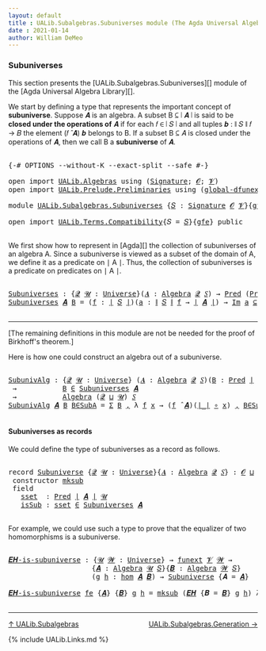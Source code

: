 ```yaml
---
layout: default
title : UALib.Subalgebras.Subuniverses module (The Agda Universal Algebra Library)
date : 2021-01-14
author: William DeMeo
---
```


### <a id="subuniverses">Subuniverses</a>

This section presents the [UALib.Subalgebras.Subuniverses][] module of the [Agda Universal Algebra Library][].

We start by defining a type that represents the important concept of **subuniverse**. Suppose 𝑨 is an algebra.  A subset B ⊆ ∣ 𝑨 ∣ is said to be **closed under the operations of** 𝑨 if for each 𝑓 ∈ ∣ 𝑆 ∣ and all tuples 𝒃 : ∥ 𝑆 ∥ 𝑓 → 𝐵 the element (𝑓 ̂ 𝑨) 𝒃 belongs to B. If a subset B ⊆ 𝐴 is closed under the operations of 𝑨, then we call B a **subuniverse** of 𝑨.

<pre class="Agda">

<a id="684" class="Symbol">{-#</a> <a id="688" class="Keyword">OPTIONS</a> <a id="696" class="Pragma">--without-K</a> <a id="708" class="Pragma">--exact-split</a> <a id="722" class="Pragma">--safe</a> <a id="729" class="Symbol">#-}</a>

<a id="734" class="Keyword">open</a> <a id="739" class="Keyword">import</a> <a id="746" href="UALib.Algebras.html" class="Module">UALib.Algebras</a> <a id="761" class="Keyword">using</a> <a id="767" class="Symbol">(</a><a id="768" href="UALib.Algebras.Signatures.html#1377" class="Function">Signature</a><a id="777" class="Symbol">;</a> <a id="779" href="universes.html#613" class="Generalizable">𝓞</a><a id="780" class="Symbol">;</a> <a id="782" href="universes.html#617" class="Generalizable">𝓥</a><a id="783" class="Symbol">)</a>
<a id="785" class="Keyword">open</a> <a id="790" class="Keyword">import</a> <a id="797" href="UALib.Prelude.Preliminaries.html" class="Module">UALib.Prelude.Preliminaries</a> <a id="825" class="Keyword">using</a> <a id="831" class="Symbol">(</a><a id="832" href="MGS-Subsingleton-Theorems.html#3468" class="Function">global-dfunext</a><a id="846" class="Symbol">)</a>

<a id="849" class="Keyword">module</a> <a id="856" href="UALib.Subalgebras.Subuniverses.html" class="Module">UALib.Subalgebras.Subuniverses</a> <a id="887" class="Symbol">{</a><a id="888" href="UALib.Subalgebras.Subuniverses.html#888" class="Bound">𝑆</a> <a id="890" class="Symbol">:</a> <a id="892" href="UALib.Algebras.Signatures.html#1377" class="Function">Signature</a> <a id="902" href="universes.html#613" class="Generalizable">𝓞</a> <a id="904" href="universes.html#617" class="Generalizable">𝓥</a><a id="905" class="Symbol">}{</a><a id="907" href="UALib.Subalgebras.Subuniverses.html#907" class="Bound">gfe</a> <a id="911" class="Symbol">:</a> <a id="913" href="MGS-Subsingleton-Theorems.html#3468" class="Function">global-dfunext</a><a id="927" class="Symbol">}</a> <a id="929" class="Keyword">where</a>

<a id="936" class="Keyword">open</a> <a id="941" class="Keyword">import</a> <a id="948" href="UALib.Terms.Compatibility.html" class="Module">UALib.Terms.Compatibility</a><a id="973" class="Symbol">{</a><a id="974" class="Argument">𝑆</a> <a id="976" class="Symbol">=</a> <a id="978" href="UALib.Subalgebras.Subuniverses.html#888" class="Bound">𝑆</a><a id="979" class="Symbol">}{</a><a id="981" href="UALib.Subalgebras.Subuniverses.html#907" class="Bound">gfe</a><a id="984" class="Symbol">}</a> <a id="986" class="Keyword">public</a>

</pre>

We first show how to represent in [Agda][] the collection of subuniverses of an algebra A.  Since a subuniverse is viewed as a subset of the domain of A, we define it as a predicate on ∣ A ∣.  Thus, the collection of subuniverses is a predicate on predicates on ∣ A ∣.

<pre class="Agda">

<a id="Subuniverses"></a><a id="1290" href="UALib.Subalgebras.Subuniverses.html#1290" class="Function">Subuniverses</a> <a id="1303" class="Symbol">:</a> <a id="1305" class="Symbol">{</a><a id="1306" href="UALib.Subalgebras.Subuniverses.html#1306" class="Bound">𝓠</a> <a id="1308" href="UALib.Subalgebras.Subuniverses.html#1308" class="Bound">𝓤</a> <a id="1310" class="Symbol">:</a> <a id="1312" href="universes.html#551" class="Function">Universe</a><a id="1320" class="Symbol">}(</a><a id="1322" href="UALib.Subalgebras.Subuniverses.html#1322" class="Bound">𝑨</a> <a id="1324" class="Symbol">:</a> <a id="1326" href="UALib.Algebras.Algebras.html#771" class="Function">Algebra</a> <a id="1334" href="UALib.Subalgebras.Subuniverses.html#1306" class="Bound">𝓠</a> <a id="1336" href="UALib.Subalgebras.Subuniverses.html#888" class="Bound">𝑆</a><a id="1337" class="Symbol">)</a> <a id="1339" class="Symbol">→</a> <a id="1341" href="UALib.Relations.Unary.html#1071" class="Function">Pred</a> <a id="1346" class="Symbol">(</a><a id="1347" href="UALib.Relations.Unary.html#1071" class="Function">Pred</a> <a id="1352" href="UALib.Prelude.Preliminaries.html#11659" class="Function Operator">∣</a> <a id="1354" href="UALib.Subalgebras.Subuniverses.html#1322" class="Bound">𝑨</a> <a id="1356" href="UALib.Prelude.Preliminaries.html#11659" class="Function Operator">∣</a> <a id="1358" href="UALib.Subalgebras.Subuniverses.html#1308" class="Bound">𝓤</a><a id="1359" class="Symbol">)</a> <a id="1361" class="Symbol">(</a><a id="1362" href="UALib.Subalgebras.Subuniverses.html#902" class="Bound">𝓞</a> <a id="1364" href="Agda.Primitive.html#636" class="Function Operator">⊔</a> <a id="1366" href="UALib.Subalgebras.Subuniverses.html#904" class="Bound">𝓥</a> <a id="1368" href="Agda.Primitive.html#636" class="Function Operator">⊔</a> <a id="1370" href="UALib.Subalgebras.Subuniverses.html#1306" class="Bound">𝓠</a> <a id="1372" href="Agda.Primitive.html#636" class="Function Operator">⊔</a> <a id="1374" href="UALib.Subalgebras.Subuniverses.html#1308" class="Bound">𝓤</a><a id="1375" class="Symbol">)</a>
<a id="1377" href="UALib.Subalgebras.Subuniverses.html#1290" class="Function">Subuniverses</a> <a id="1390" href="UALib.Subalgebras.Subuniverses.html#1390" class="Bound">𝑨</a> <a id="1392" href="UALib.Subalgebras.Subuniverses.html#1392" class="Bound">B</a> <a id="1394" class="Symbol">=</a> <a id="1396" class="Symbol">(</a><a id="1397" href="UALib.Subalgebras.Subuniverses.html#1397" class="Bound">f</a> <a id="1399" class="Symbol">:</a> <a id="1401" href="UALib.Prelude.Preliminaries.html#11659" class="Function Operator">∣</a> <a id="1403" href="UALib.Subalgebras.Subuniverses.html#888" class="Bound">𝑆</a> <a id="1405" href="UALib.Prelude.Preliminaries.html#11659" class="Function Operator">∣</a><a id="1406" class="Symbol">)(</a><a id="1408" href="UALib.Subalgebras.Subuniverses.html#1408" class="Bound">a</a> <a id="1410" class="Symbol">:</a> <a id="1412" href="UALib.Prelude.Preliminaries.html#11740" class="Function Operator">∥</a> <a id="1414" href="UALib.Subalgebras.Subuniverses.html#888" class="Bound">𝑆</a> <a id="1416" href="UALib.Prelude.Preliminaries.html#11740" class="Function Operator">∥</a> <a id="1418" href="UALib.Subalgebras.Subuniverses.html#1397" class="Bound">f</a> <a id="1420" class="Symbol">→</a> <a id="1422" href="UALib.Prelude.Preliminaries.html#11659" class="Function Operator">∣</a> <a id="1424" href="UALib.Subalgebras.Subuniverses.html#1390" class="Bound">𝑨</a> <a id="1426" href="UALib.Prelude.Preliminaries.html#11659" class="Function Operator">∣</a><a id="1427" class="Symbol">)</a> <a id="1429" class="Symbol">→</a> <a id="1431" href="UALib.Relations.Unary.html#5346" class="Function Operator">Im</a> <a id="1434" href="UALib.Subalgebras.Subuniverses.html#1408" class="Bound">a</a> <a id="1436" href="UALib.Relations.Unary.html#5346" class="Function Operator">⊆</a> <a id="1438" href="UALib.Subalgebras.Subuniverses.html#1392" class="Bound">B</a> <a id="1440" class="Symbol">→</a> <a id="1442" class="Symbol">(</a><a id="1443" href="UALib.Subalgebras.Subuniverses.html#1397" class="Bound">f</a> <a id="1445" href="UALib.Algebras.Algebras.html#2921" class="Function Operator">̂</a> <a id="1447" href="UALib.Subalgebras.Subuniverses.html#1390" class="Bound">𝑨</a><a id="1448" class="Symbol">)</a> <a id="1450" href="UALib.Subalgebras.Subuniverses.html#1408" class="Bound">a</a> <a id="1452" href="UALib.Relations.Unary.html#2732" class="Function Operator">∈</a> <a id="1454" href="UALib.Subalgebras.Subuniverses.html#1392" class="Bound">B</a>

</pre>

-----------------------------------------

[The remaining definitions in this module are not be needed for the proof of Birkhoff's theorem.]


Here is how one could construct an algebra out of a subuniverse.

<pre class="Agda">

<a id="SubunivAlg"></a><a id="1692" href="UALib.Subalgebras.Subuniverses.html#1692" class="Function">SubunivAlg</a> <a id="1703" class="Symbol">:</a> <a id="1705" class="Symbol">{</a><a id="1706" href="UALib.Subalgebras.Subuniverses.html#1706" class="Bound">𝓠</a> <a id="1708" href="UALib.Subalgebras.Subuniverses.html#1708" class="Bound">𝓤</a> <a id="1710" class="Symbol">:</a> <a id="1712" href="universes.html#551" class="Function">Universe</a><a id="1720" class="Symbol">}</a> <a id="1722" class="Symbol">(</a><a id="1723" href="UALib.Subalgebras.Subuniverses.html#1723" class="Bound">𝑨</a> <a id="1725" class="Symbol">:</a> <a id="1727" href="UALib.Algebras.Algebras.html#771" class="Function">Algebra</a> <a id="1735" href="UALib.Subalgebras.Subuniverses.html#1706" class="Bound">𝓠</a> <a id="1737" href="UALib.Subalgebras.Subuniverses.html#888" class="Bound">𝑆</a><a id="1738" class="Symbol">)(</a><a id="1740" href="UALib.Subalgebras.Subuniverses.html#1740" class="Bound">B</a> <a id="1742" class="Symbol">:</a> <a id="1744" href="UALib.Relations.Unary.html#1071" class="Function">Pred</a> <a id="1749" href="UALib.Prelude.Preliminaries.html#11659" class="Function Operator">∣</a> <a id="1751" href="UALib.Subalgebras.Subuniverses.html#1723" class="Bound">𝑨</a> <a id="1753" href="UALib.Prelude.Preliminaries.html#11659" class="Function Operator">∣</a> <a id="1755" href="UALib.Subalgebras.Subuniverses.html#1708" class="Bound">𝓤</a><a id="1756" class="Symbol">)</a>
 <a id="1759" class="Symbol">→</a>           <a id="1771" href="UALib.Subalgebras.Subuniverses.html#1740" class="Bound">B</a> <a id="1773" href="UALib.Relations.Unary.html#2732" class="Function Operator">∈</a> <a id="1775" href="UALib.Subalgebras.Subuniverses.html#1290" class="Function">Subuniverses</a> <a id="1788" href="UALib.Subalgebras.Subuniverses.html#1723" class="Bound">𝑨</a>
 <a id="1791" class="Symbol">→</a>           <a id="1803" href="UALib.Algebras.Algebras.html#771" class="Function">Algebra</a> <a id="1811" class="Symbol">(</a><a id="1812" href="UALib.Subalgebras.Subuniverses.html#1706" class="Bound">𝓠</a> <a id="1814" href="Agda.Primitive.html#636" class="Function Operator">⊔</a> <a id="1816" href="UALib.Subalgebras.Subuniverses.html#1708" class="Bound">𝓤</a><a id="1817" class="Symbol">)</a> <a id="1819" href="UALib.Subalgebras.Subuniverses.html#888" class="Bound">𝑆</a>
<a id="1821" href="UALib.Subalgebras.Subuniverses.html#1692" class="Function">SubunivAlg</a> <a id="1832" href="UALib.Subalgebras.Subuniverses.html#1832" class="Bound">𝑨</a> <a id="1834" href="UALib.Subalgebras.Subuniverses.html#1834" class="Bound">B</a> <a id="1836" href="UALib.Subalgebras.Subuniverses.html#1836" class="Bound">B∈SubA</a> <a id="1843" class="Symbol">=</a> <a id="1845" href="Sigma-Type.html#120" class="Record">Σ</a> <a id="1847" href="UALib.Subalgebras.Subuniverses.html#1834" class="Bound">B</a> <a id="1849" href="UALib.Prelude.Preliminaries.html#5665" class="InductiveConstructor Operator">,</a> <a id="1851" class="Symbol">λ</a> <a id="1853" href="UALib.Subalgebras.Subuniverses.html#1853" class="Bound">f</a> <a id="1855" href="UALib.Subalgebras.Subuniverses.html#1855" class="Bound">x</a> <a id="1857" class="Symbol">→</a> <a id="1859" class="Symbol">(</a><a id="1860" href="UALib.Subalgebras.Subuniverses.html#1853" class="Bound">f</a> <a id="1862" href="UALib.Algebras.Algebras.html#2921" class="Function Operator">̂</a> <a id="1864" href="UALib.Subalgebras.Subuniverses.html#1832" class="Bound">𝑨</a><a id="1865" class="Symbol">)(</a><a id="1867" href="UALib.Prelude.Preliminaries.html#11659" class="Function Operator">∣_∣</a> <a id="1871" href="MGS-MLTT.html#3813" class="Function Operator">∘</a> <a id="1873" href="UALib.Subalgebras.Subuniverses.html#1855" class="Bound">x</a><a id="1874" class="Symbol">)</a> <a id="1876" href="UALib.Prelude.Preliminaries.html#5665" class="InductiveConstructor Operator">,</a> <a id="1878" href="UALib.Subalgebras.Subuniverses.html#1836" class="Bound">B∈SubA</a> <a id="1885" href="UALib.Subalgebras.Subuniverses.html#1853" class="Bound">f</a> <a id="1887" class="Symbol">(</a><a id="1888" href="UALib.Prelude.Preliminaries.html#11659" class="Function Operator">∣_∣</a> <a id="1892" href="MGS-MLTT.html#3813" class="Function Operator">∘</a> <a id="1894" href="UALib.Subalgebras.Subuniverses.html#1855" class="Bound">x</a><a id="1895" class="Symbol">)(</a><a id="1897" href="UALib.Prelude.Preliminaries.html#11740" class="Function Operator">∥_∥</a> <a id="1901" href="MGS-MLTT.html#3813" class="Function Operator">∘</a> <a id="1903" href="UALib.Subalgebras.Subuniverses.html#1855" class="Bound">x</a><a id="1904" class="Symbol">)</a>

</pre>



#### <a id="subuniverses-as-records">Subuniverses as records</a>

We could define the type of subuniverses as a record as follows.

<pre class="Agda">

<a id="2067" class="Keyword">record</a> <a id="Subuniverse"></a><a id="2074" href="UALib.Subalgebras.Subuniverses.html#2074" class="Record">Subuniverse</a> <a id="2086" class="Symbol">{</a><a id="2087" href="UALib.Subalgebras.Subuniverses.html#2087" class="Bound">𝓠</a> <a id="2089" href="UALib.Subalgebras.Subuniverses.html#2089" class="Bound">𝓤</a> <a id="2091" class="Symbol">:</a> <a id="2093" href="universes.html#551" class="Function">Universe</a><a id="2101" class="Symbol">}{</a><a id="2103" href="UALib.Subalgebras.Subuniverses.html#2103" class="Bound">𝑨</a> <a id="2105" class="Symbol">:</a> <a id="2107" href="UALib.Algebras.Algebras.html#771" class="Function">Algebra</a> <a id="2115" href="UALib.Subalgebras.Subuniverses.html#2087" class="Bound">𝓠</a> <a id="2117" href="UALib.Subalgebras.Subuniverses.html#888" class="Bound">𝑆</a><a id="2118" class="Symbol">}</a> <a id="2120" class="Symbol">:</a> <a id="2122" href="UALib.Subalgebras.Subuniverses.html#902" class="Bound">𝓞</a> <a id="2124" href="Agda.Primitive.html#636" class="Function Operator">⊔</a> <a id="2126" href="UALib.Subalgebras.Subuniverses.html#904" class="Bound">𝓥</a> <a id="2128" href="Agda.Primitive.html#636" class="Function Operator">⊔</a> <a id="2130" class="Symbol">(</a><a id="2131" href="UALib.Subalgebras.Subuniverses.html#2087" class="Bound">𝓠</a> <a id="2133" href="Agda.Primitive.html#636" class="Function Operator">⊔</a> <a id="2135" href="UALib.Subalgebras.Subuniverses.html#2089" class="Bound">𝓤</a><a id="2136" class="Symbol">)</a> <a id="2138" href="universes.html#527" class="Function Operator">⁺</a> <a id="2140" href="universes.html#758" class="Function Operator">̇</a> <a id="2142" class="Keyword">where</a>
 <a id="2149" class="Keyword">constructor</a> <a id="mksub"></a><a id="2161" href="UALib.Subalgebras.Subuniverses.html#2161" class="InductiveConstructor">mksub</a>
 <a id="2168" class="Keyword">field</a>
   <a id="Subuniverse.sset"></a><a id="2177" href="UALib.Subalgebras.Subuniverses.html#2177" class="Field">sset</a>  <a id="2183" class="Symbol">:</a> <a id="2185" href="UALib.Relations.Unary.html#1071" class="Function">Pred</a> <a id="2190" href="UALib.Prelude.Preliminaries.html#11659" class="Function Operator">∣</a> <a id="2192" href="UALib.Subalgebras.Subuniverses.html#2103" class="Bound">𝑨</a> <a id="2194" href="UALib.Prelude.Preliminaries.html#11659" class="Function Operator">∣</a> <a id="2196" href="UALib.Subalgebras.Subuniverses.html#2089" class="Bound">𝓤</a>
   <a id="Subuniverse.isSub"></a><a id="2201" href="UALib.Subalgebras.Subuniverses.html#2201" class="Field">isSub</a> <a id="2207" class="Symbol">:</a> <a id="2209" href="UALib.Subalgebras.Subuniverses.html#2177" class="Field">sset</a> <a id="2214" href="UALib.Relations.Unary.html#2732" class="Function Operator">∈</a> <a id="2216" href="UALib.Subalgebras.Subuniverses.html#1290" class="Function">Subuniverses</a> <a id="2229" href="UALib.Subalgebras.Subuniverses.html#2103" class="Bound">𝑨</a>

</pre>

For example, we could use such a type to prove that the equalizer of two homomorphisms is a subuniverse.

<pre class="Agda">

<a id="𝑬𝑯-is-subuniverse"></a><a id="2364" href="UALib.Subalgebras.Subuniverses.html#2364" class="Function">𝑬𝑯-is-subuniverse</a> <a id="2382" class="Symbol">:</a> <a id="2384" class="Symbol">{</a><a id="2385" href="UALib.Subalgebras.Subuniverses.html#2385" class="Bound">𝓤</a> <a id="2387" href="UALib.Subalgebras.Subuniverses.html#2387" class="Bound">𝓦</a> <a id="2389" class="Symbol">:</a> <a id="2391" href="universes.html#551" class="Function">Universe</a><a id="2399" class="Symbol">}</a> <a id="2401" class="Symbol">→</a> <a id="2403" href="MGS-FunExt-from-Univalence.html#393" class="Function">funext</a> <a id="2410" href="UALib.Subalgebras.Subuniverses.html#904" class="Bound">𝓥</a> <a id="2412" href="UALib.Subalgebras.Subuniverses.html#2387" class="Bound">𝓦</a> <a id="2414" class="Symbol">→</a>
                    <a id="2436" class="Symbol">{</a><a id="2437" href="UALib.Subalgebras.Subuniverses.html#2437" class="Bound">𝑨</a> <a id="2439" class="Symbol">:</a> <a id="2441" href="UALib.Algebras.Algebras.html#771" class="Function">Algebra</a> <a id="2449" href="UALib.Subalgebras.Subuniverses.html#2385" class="Bound">𝓤</a> <a id="2451" href="UALib.Subalgebras.Subuniverses.html#888" class="Bound">𝑆</a><a id="2452" class="Symbol">}{</a><a id="2454" href="UALib.Subalgebras.Subuniverses.html#2454" class="Bound">𝑩</a> <a id="2456" class="Symbol">:</a> <a id="2458" href="UALib.Algebras.Algebras.html#771" class="Function">Algebra</a> <a id="2466" href="UALib.Subalgebras.Subuniverses.html#2387" class="Bound">𝓦</a> <a id="2468" href="UALib.Subalgebras.Subuniverses.html#888" class="Bound">𝑆</a><a id="2469" class="Symbol">}</a>
                    <a id="2491" class="Symbol">(</a><a id="2492" href="UALib.Subalgebras.Subuniverses.html#2492" class="Bound">g</a> <a id="2494" href="UALib.Subalgebras.Subuniverses.html#2494" class="Bound">h</a> <a id="2496" class="Symbol">:</a> <a id="2498" href="UALib.Homomorphisms.Basic.html#2319" class="Function">hom</a> <a id="2502" href="UALib.Subalgebras.Subuniverses.html#2437" class="Bound">𝑨</a> <a id="2504" href="UALib.Subalgebras.Subuniverses.html#2454" class="Bound">𝑩</a><a id="2505" class="Symbol">)</a> <a id="2507" class="Symbol">→</a> <a id="2509" href="UALib.Subalgebras.Subuniverses.html#2074" class="Record">Subuniverse</a> <a id="2521" class="Symbol">{</a><a id="2522" class="Argument">𝑨</a> <a id="2524" class="Symbol">=</a> <a id="2526" href="UALib.Subalgebras.Subuniverses.html#2437" class="Bound">𝑨</a><a id="2527" class="Symbol">}</a>

<a id="2530" href="UALib.Subalgebras.Subuniverses.html#2364" class="Function">𝑬𝑯-is-subuniverse</a> <a id="2548" href="UALib.Subalgebras.Subuniverses.html#2548" class="Bound">fe</a> <a id="2551" class="Symbol">{</a><a id="2552" href="UALib.Subalgebras.Subuniverses.html#2552" class="Bound">𝑨</a><a id="2553" class="Symbol">}</a> <a id="2555" class="Symbol">{</a><a id="2556" href="UALib.Subalgebras.Subuniverses.html#2556" class="Bound">𝑩</a><a id="2557" class="Symbol">}</a> <a id="2559" href="UALib.Subalgebras.Subuniverses.html#2559" class="Bound">g</a> <a id="2561" href="UALib.Subalgebras.Subuniverses.html#2561" class="Bound">h</a> <a id="2563" class="Symbol">=</a> <a id="2565" href="UALib.Subalgebras.Subuniverses.html#2161" class="InductiveConstructor">mksub</a> <a id="2571" class="Symbol">(</a><a id="2572" href="UALib.Homomorphisms.Basic.html#4229" class="Function">𝑬𝑯</a> <a id="2575" class="Symbol">{</a><a id="2576" class="Argument">𝑩</a> <a id="2578" class="Symbol">=</a> <a id="2580" href="UALib.Subalgebras.Subuniverses.html#2556" class="Bound">𝑩</a><a id="2581" class="Symbol">}</a> <a id="2583" href="UALib.Subalgebras.Subuniverses.html#2559" class="Bound">g</a> <a id="2585" href="UALib.Subalgebras.Subuniverses.html#2561" class="Bound">h</a><a id="2586" class="Symbol">)</a> <a id="2588" class="Symbol">λ</a> <a id="2590" href="UALib.Subalgebras.Subuniverses.html#2590" class="Bound">𝑓</a> <a id="2592" href="UALib.Subalgebras.Subuniverses.html#2592" class="Bound">𝒂</a> <a id="2594" href="UALib.Subalgebras.Subuniverses.html#2594" class="Bound">x</a> <a id="2596" class="Symbol">→</a> <a id="2598" href="UALib.Homomorphisms.Basic.html#4546" class="Function">𝑬𝑯-closed</a> <a id="2608" class="Symbol">{</a><a id="2609" class="Argument">𝑨</a> <a id="2611" class="Symbol">=</a> <a id="2613" href="UALib.Subalgebras.Subuniverses.html#2552" class="Bound">𝑨</a><a id="2614" class="Symbol">}{</a><a id="2616" class="Argument">𝑩</a> <a id="2618" class="Symbol">=</a> <a id="2620" href="UALib.Subalgebras.Subuniverses.html#2556" class="Bound">𝑩</a><a id="2621" class="Symbol">}</a><a id="2622" href="UALib.Subalgebras.Subuniverses.html#2548" class="Bound">fe</a> <a id="2625" href="UALib.Subalgebras.Subuniverses.html#2559" class="Bound">g</a> <a id="2627" href="UALib.Subalgebras.Subuniverses.html#2561" class="Bound">h</a> <a id="2629" href="UALib.Subalgebras.Subuniverses.html#2590" class="Bound">𝑓</a> <a id="2631" href="UALib.Subalgebras.Subuniverses.html#2592" class="Bound">𝒂</a> <a id="2633" href="UALib.Subalgebras.Subuniverses.html#2594" class="Bound">x</a>

</pre>

-------------------------------

[↑ UALib.Subalgebras](UALib.Subalgebras.html)
<span style="float:right;">[UALib.Subalgebras.Generation →](UALib.Subalgebras.Generation.html)</span>

{% include UALib.Links.md %}
